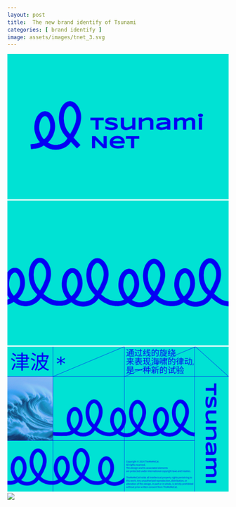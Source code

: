 ```yaml
---
layout: post
title:  The new brand identify of Tsunami
categories: [ brand identify ]
image: assets/images/tnet_3.svg
---
```

![](/assets/images/tnet_1.svg)
![](/assets/images/tnet_2.svg)
![](/assets/images/tnet_3.svg)
![](/assets/images/tnet_4.svg)
